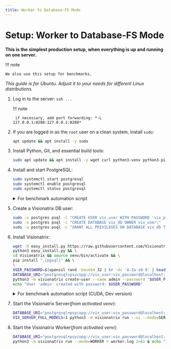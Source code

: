 ```yaml
---
title: Worker to Database-FS Mode
---
```


# Setup: Worker to Database-FS Mode

**This is the simplest production setup, when everything is up and running on one server.**

!!! note

    We also use this setup for benchmarks.

*This guide is for Ubuntu. Adjust it to your needs for different Linux distributions.*

1. Log in to the server: `ssh ...`

    !!! note

        if necessary, add port forwarding: *-L 127.0.0.1:8288:127.0.0.1:8288*

2. If you are logged in as the `root` user on a clean system, install `sudo`:

    ```bash
    apt update && apt install -y sudo
    ```

3. Install Python, Git, and essential build tools:

    ```bash
    sudo apt update && apt install -y wget curl python3-venv python3-pip build-essential git
    ```

4. Install and start PostgreSQL:

    ```bash
    sudo systemctl start postgresql
    sudo systemctl enable postgresql
    sudo systemctl status postgresql
    ```

    <details>
       <summary>For benchmark automation script</summary>

       ```bash
       sudo DEBIAN_FRONTEND=noninteractive apt install -y postgresql postgresql-contrib && pg_ctlcluster 14 main start && \
       \
       sudo -u postgres psql -c "CREATE USER vix_user WITH PASSWORD 'vix_password';" && \
       sudo -u postgres psql -c "CREATE DATABASE vix_db OWNER vix_user;" && \
       sudo -u postgres psql -c "GRANT ALL PRIVILEGES ON DATABASE vix_db TO vix_user;"
       ```
     </details>

5. Create a Visionatrix DB user:

    ```bash
    sudo -u postgres psql -c "CREATE USER vix_user WITH PASSWORD 'vix_password';"
    sudo -u postgres psql -c "CREATE DATABASE vix_db OWNER vix_user;"
    sudo -u postgres psql -c "GRANT ALL PRIVILEGES ON DATABASE vix_db TO vix_user;"
    ```

6. Install Visionatrix:

    ```bash
    wget -O easy_install.py https://raw.githubusercontent.com/Visionatrix/Visionatrix/main/scripts/easy_install.py && \
    python3 easy_install.py && \
    cd Visionatrix && source venv/bin/activate && \
    pip install ".[pgsql]" && \
    \
    USER_PASSWORD=$(openssl rand -base64 32 | tr -dc 'A-Za-z0-9' | head -c 16) && \
    DATABASE_URI="postgresql+psycopg://vix_user:vix_password@localhost:5432/vix_db" \
    python3 -m visionatrix create-user --name admin --password "$USER_PASSWORD" && \
    echo "User 'admin' created with password: $USER_PASSWORD"
    ```

    <details>
      <summary>For benchmark automation script (CUDA, Dev version)</summary>

      ```bash
      wget -O easy_install.py https://raw.githubusercontent.com/Visionatrix/Visionatrix/main/scripts/easy_install.py && \
      COMPUTE_DEVICE=NVIDIA DEV_VERSION=1 BUILD_RELEASE=1 python3 easy_install.py && \
      cd Visionatrix && source venv/bin/activate && \
      pip install ".[pgsql]" && \
      \
      USER_PASSWORD=$(openssl rand -base64 32 | tr -dc 'A-Za-z0-9' | head -c 16) && \
      DATABASE_URI="postgresql+psycopg://vix_user:vix_password@localhost:5432/vix_db" \
      python3 -m visionatrix create-user --name admin --password "$USER_PASSWORD" && \
      echo "User 'admin' created with password: $USER_PASSWORD"
      ```
    </details>

7. Start the Visionatrix Server(*from activated venv*):

    ```bash
    DATABASE_URI="postgresql+psycopg://vix_user:vix_password@localhost:5432/vix_db" \
    VIX_SERVER_FULL_MODELS=1 python3 -m visionatrix run --ui --mode=SERVER > server.log 2>&1 & echo "Server PID: $!"
    ```

8. Start the Visionatrix Worker(*from activated venv*):

    ```bash
    DATABASE_URI="postgresql+psycopg://vix_user:vix_password@localhost:5432/vix_db" \
    python3 -m visionatrix run --mode=WORKER > worker.log 2>&1 & echo "Worker PID: $!"
    ```
